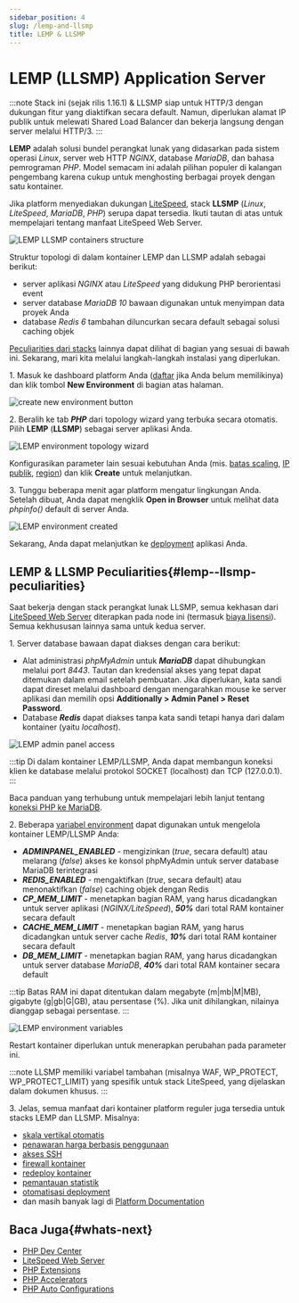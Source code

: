 ```yaml
---
sidebar_position: 4
slug: /lemp-and-llsmp
title: LEMP & LLSMP
---
```

# LEMP (LLSMP) Application Server

:::note
Stack ini (sejak rilis 1.16.1) & LLSMP siap untuk HTTP/3 dengan dukungan fitur yang diaktifkan secara default. Namun, diperlukan alamat IP publik untuk melewati Shared Load Balancer dan bekerja langsung dengan server melalui HTTP/3.
:::

**LEMP** adalah solusi bundel perangkat lunak yang didasarkan pada sistem operasi _Linux_, server web HTTP _NGINX_, database _MariaDB_, dan bahasa pemrograman _PHP_. Model semacam ini adalah pilihan populer di kalangan pengembang karena cukup untuk menghosting berbagai proyek dengan satu kontainer.

Jika platform menyediakan dukungan [LiteSpeed](<https://docs.dewacloud.com/docs/litespeed-web-server/>), stack **LLSMP** (_Linux_, _LiteSpeed_, _MariaDB_, _PHP_) serupa dapat tersedia. Ikuti tautan di atas untuk mempelajari tentang manfaat LiteSpeed Web Server.

![LEMP LLSMP containers structure](#)

Struktur topologi di dalam kontainer LEMP dan LLSMP adalah sebagai berikut:

  * server aplikasi _NGINX_ atau _LiteSpeed_ yang didukung PHP berorientasi event
  * server database _MariaDB 10_ bawaan digunakan untuk menyimpan data proyek Anda
  * database _Redis 6_ tambahan diluncurkan secara default sebagai solusi caching objek

[Peculiarities dari stacks](<https://docs.dewacloud.com/docs/#lemp--llsmp-peculiarities>) lainnya dapat dilihat di bagian yang sesuai di bawah ini. Sekarang, mari kita melalui langkah-langkah instalasi yang diperlukan.

1\. Masuk ke dashboard platform Anda ([daftar](<https://docs.dewacloud.com/docs/getting-started/#sign-up-how-to-create-an-account>) jika Anda belum memilikinya) dan klik tombol **New Environment** di bagian atas halaman.

![create new environment button](#)

2\. Beralih ke tab _**PHP**_ dari topology wizard yang terbuka secara otomatis. Pilih **LEMP** (**LLSMP**) sebagai server aplikasi Anda.

![LEMP environment topology wizard](#)

Konfigurasikan parameter lain sesuai kebutuhan Anda (mis. [batas scaling](<https://docs.dewacloud.com/docs/automatic-vertical-scaling/>), [IP publik](<https://docs.dewacloud.com/docs/public-ip/>), [region](<https://docs.dewacloud.com/docs/environment-regions/>)) dan klik **Create** untuk melanjutkan.

3\. Tunggu beberapa menit agar platform mengatur lingkungan Anda. Setelah dibuat, Anda dapat mengklik **Open in Browser** untuk melihat data _phpinfo()_ default di server Anda.

![LEMP environment created](#)

Sekarang, Anda dapat melanjutkan ke [deployment](<https://docs.dewacloud.com/docs/deployment-guide/>) aplikasi Anda.

## LEMP & LLSMP Peculiarities{#lemp--llsmp-peculiarities}

Saat bekerja dengan stack perangkat lunak LLSMP, semua kekhasan dari [LiteSpeed Web Server](<https://docs.dewacloud.com/docs/litespeed-web-server/>) diterapkan pada node ini (termasuk [biaya lisensi](<https://docs.dewacloud.com/docs/litespeed-web-server/#license-pricing>)). Semua kekhususan lainnya sama untuk kedua server.

1\. Server database bawaan dapat diakses dengan cara berikut:

  * Alat administrasi _phpMyAdmin_ untuk _**MariaDB**_ dapat dihubungkan melalui port _8443_. Tautan dan kredensial akses yang tepat dapat ditemukan dalam email setelah pembuatan. Jika diperlukan, kata sandi dapat direset melalui dashboard dengan mengarahkan mouse ke server aplikasi dan memilih opsi **Additionally > Admin Panel > Reset Password**.
  * Database _**Redis**_ dapat diakses tanpa kata sandi tetapi hanya dari dalam kontainer (yaitu _localhost_).

![LEMP admin panel access](#)

:::tip
Di dalam kontainer LEMP/LLSMP, Anda dapat membangun koneksi klien ke database melalui protokol SOCKET (localhost) dan TCP (127.0.0.1).
:::

Baca panduan yang terhubung untuk mempelajari lebih lanjut tentang [koneksi PHP ke MariaDB](<https://docs.dewacloud.com/docs/connection-to-mysql-php/>).

2\. Beberapa [variabel environment](<https://docs.dewacloud.com/docs/environment-variables/>) dapat digunakan untuk mengelola kontainer LEMP/LLSMP Anda:

  * _**ADMINPANEL_ENABLED**_ \- mengizinkan (_true_, secara default) atau melarang (_false_) akses ke konsol phpMyAdmin untuk server database MariaDB terintegrasi
  * _**REDIS_ENABLED**_ \- mengaktifkan (_true_, secara default) atau menonaktifkan (_false_) caching objek dengan Redis
  * _**CP_MEM_LIMIT**_ \- menetapkan bagian RAM, yang harus dicadangkan untuk server aplikasi (_NGINX/LiteSpeed_), _**50%**_ dari total RAM kontainer secara default
  * _**CACHE_MEM_LIMIT**_ \- menetapkan bagian RAM, yang harus dicadangkan untuk server cache _Redis_, _**10%**_ dari total RAM kontainer secara default
  * _**DB_MEM_LIMIT**_ \- menetapkan bagian RAM, yang harus dicadangkan untuk server database _MariaDB_, _**40%**_ dari total RAM kontainer secara default

:::tip 
Batas RAM ini dapat ditentukan dalam megabyte (m|mb|M|MB), gigabyte (g|gb|G|GB), atau persentase (%). Jika unit dihilangkan, nilainya dianggap sebagai persentase.
:::

![LEMP environment variables](#)

Restart kontainer diperlukan untuk menerapkan perubahan pada parameter ini.

:::note
LLSMP memiliki variabel tambahan (misalnya WAF, WP_PROTECT, WP_PROTECT_LIMIT) yang spesifik untuk stack LiteSpeed, yang dijelaskan dalam dokumen khusus.
:::

3\. Jelas, semua manfaat dari kontainer platform reguler juga tersedia untuk stacks LEMP dan LLSMP. Misalnya:

  * [skala vertikal otomatis](<https://docs.dewacloud.com/docs/automatic-vertical-scaling/>)
  * [penawaran harga berbasis penggunaan](<https://docs.dewacloud.com/docs/pricing-model/>)
  * [akses SSH](<https://docs.dewacloud.com/docs/ssh-access/>)
  * [firewall kontainer](<https://docs.dewacloud.com/docs/custom-firewall/>)
  * [redeploy kontainer](<https://docs.dewacloud.com/docs/container-redeploy/>)
  * [pemantauan statistik](<https://docs.dewacloud.com/docs/view-app-statistics/>)
  * [otomatisasi deployment](<https://docs.dewacloud.com/docs/deployment-guide/>)
  * dan masih banyak lagi di [Platform Documentation](<https://docs.dewacloud.com/docs/>)

## Baca Juga{#whats-next}

  * [PHP Dev Center](<https://docs.dewacloud.com/docs/php-center/>)
  * [LiteSpeed Web Server](<https://docs.dewacloud.com/docs/litespeed-web-server/>)
  * [PHP Extensions](<https://docs.dewacloud.com/docs/php-extensions/>)
  * [PHP Accelerators](<https://docs.dewacloud.com/docs/php-accelerators/>)
  * [PHP Auto Configurations](<https://docs.dewacloud.com/docs/php-auto-configuration/>)